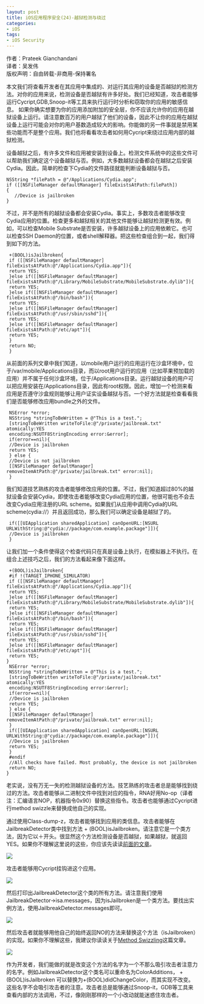 ```yaml
---
layout: post  
title: iOS应用程序安全(24)-越狱检测与绕过  
categories:  
- iOS  
tags:    
- iOS Security
---   
```


作者：Prateek Gianchandani  
译者：吴发伟   
版权声明：自由转载-非商用-保持署名


本文我们将查看开发者在其应用中集成的、对运行其应用的设备是否越狱的检测方法。对你的应用来说，检测设备是否越狱有许多好处。我们已经知道，攻击者能够运行Cycript,GDB,Snoop-it等工具来执行运行时分析和窃取你的应用的敏感信息。 如果你确实想要为你的应用添加附加的安全层，你不应该允许你的应用在越狱设备上运行。请注意数百万的用户越狱了他们的设备，因此不让你的应用在越狱设备上运行可能会对你的用户基数造成较大的影响。你能做的另一件事就是禁用某些功能而不是整个应用。我们也将看看攻击者如何用Cycript来绕过应用内部的越狱检测。


设备越狱之后，有许多文件和应用被安装到设备上。检测文件系统中的这些文件可以帮助我们确定这个设备越狱与否。例如，大多数越狱设备都会在越狱之后安装Cydia。因此，简单的检查下Cydia的文件路径就能判断设备越狱与否。



	NSString *filePath = @"/Applications/Cydia.app";
	if ([[NSFileManager defaultManager] fileExistsAtPath:filePath])
	{
	   //Device is jailbroken
	}


不过，并不是所有的越狱设备都会安装Cydia。事实上，多数攻击者能够改变Cydia应用的位置。检查更多和越狱相关的其他文件能够让越狱检测更有效。例如，可以检查Mobile Substrate是否安装，许多越狱设备上的应用依赖它。也可以检查SSH Daemon的位置，或者shell解释器。把这些检查组合到一起，我们得到如下的方法。


	 +(BOOL)isJailbroken{
	 if ([[NSFileManager defaultManager] fileExistsAtPath:@"/Applications/Cydia.app"]){
	 return YES;
	 }else if([[NSFileManager defaultManager] fileExistsAtPath:@"/Library/MobileSubstrate/MobileSubstrate.dylib"]){
	 return YES;
	 }else if([[NSFileManager defaultManager] fileExistsAtPath:@"/bin/bash"]){
	 return YES;
	 }else if([[NSFileManager defaultManager] fileExistsAtPath:@"/usr/sbin/sshd"]){
	 return YES;
	 }else if([[NSFileManager defaultManager] fileExistsAtPath:@"/etc/apt"]){
	 return YES;
	 }
	 return NO;
	 }


从前面的系列文章中我们知道，以mobile用户运行的应用运行在沙盒环境中，位于/var/mobile/Applications目录，而以root用户运行的应用（比如苹果预加载的应用）并不属于任何沙盒环境，位于/Applications目录。运行越狱设备的用户可以把应用安装在/Applications目录，因此有root权限。因此，增加一个检测来看应用是否遵守沙盒规则能够让用户证实设备越狱与否。一个好方法就是检查看看我们是否能够修改应用bundle之外的文件。



	 NSError *error;
	 NSString *stringToBeWritten = @"This is a test.";
	 [stringToBeWritten writeToFile:@"/private/jailbreak.txt" atomically:YES
	 encoding:NSUTF8StringEncoding error:&error];
	 if(error==nil){
	 //Device is jailbroken
	 return YES;
	 } else {
	 //Device is not jailbroken
	 [[NSFileManager defaultManager] removeItemAtPath:@"/private/jailbreak.txt" error:nil];
	 }


我们知道技艺熟练的攻击者能够修改应用的位置。不过，我们知道超过80%的越狱设备会安装Cydia，即使攻击者能够改变Cydia应用的位置，他很可能也不会去改变Cydia应用注册的URL scheme。如果我们从应用中调用Cydia的URL scheme(cydia://）并且返回成功，那么我们可以确定设备是越狱了的。


	 if([[UIApplication sharedApplication] canOpenURL:[NSURL URLWithString:@"cydia://package/com.example.package"]]){
	 //Device is jailbroken
	 }


让我们加一个条件使得这个检查代码只在真是设备上执行，在模拟器上不执行。在组合上述技巧之后，我们的方法看起来像下面这样。


	 +(BOOL)isJailbroken{
	 #if !(TARGET_IPHONE_SIMULATOR)
	 if ([[NSFileManager defaultManager] fileExistsAtPath:@"/Applications/Cydia.app"]){
	 return YES;
	 }else if([[NSFileManager defaultManager] fileExistsAtPath:@"/Library/MobileSubstrate/MobileSubstrate.dylib"]){
	 return YES;
	 }else if([[NSFileManager defaultManager] fileExistsAtPath:@"/bin/bash"]){
	 return YES;
	 }else if([[NSFileManager defaultManager] fileExistsAtPath:@"/usr/sbin/sshd"]){
	 return YES;
	 }else if([[NSFileManager defaultManager] fileExistsAtPath:@"/etc/apt"]){
	 return YES;
    }
	 NSError *error;
	 NSString *stringToBeWritten = @"This is a test.";
	 [stringToBeWritten writeToFile:@"/private/jailbreak.txt" atomically:YES
	 encoding:NSUTF8StringEncoding error:&error];
	 if(error==nil){
	 //Device is jailbroken
	 return YES;
	 } else {
	 [[NSFileManager defaultManager] removeItemAtPath:@"/private/jailbreak.txt" error:nil];
	 }
	 if([[UIApplication sharedApplication] canOpenURL:[NSURL URLWithString:@"cydia://package/com.example.package"]]){
	 //Device is jailbroken
	 return YES;
	 }
	 #endif
	 //All checks have failed. Most probably, the device is not jailbroken
	 return NO;
    }


老实说，没有万无一失的检测越狱设备的方法。技艺熟练的攻击者总是能够找到绕过的方法。攻击者能够从二进制文件中找到对应的指令，RNA好用No-op（译者注：汇编语言NOP，机器指令0x90）替换这些指令。攻击者也能够通过Cycript进行method swizzle来替换成他自己的实现。

通过使用Class-dump-z，攻击者能够找到应用的类信息。攻击者能够在JailbreakDetector类中找到方法 + (BOOL)isJailbroken。请注意它是一个类方法，因为它以＋开头。很显然这个方法检测设备是否越狱，如果越狱，就返回YES。如果你不理解这里说的这些，你应该先读读[前面的文章][1]。


![](http://resources.infosecinstitute.com/wp-content/uploads/112513_1713_IOSApplicat1.png)


攻击者能够用Cycript挂钩进这个应用。

![](http://resources.infosecinstitute.com/wp-content/uploads/112513_1713_IOSApplicat2.png)


然后打印出JailbreakDetector这个类的所有方法。请注意我们使用JailbreakDetector->isa.messages，因为isJailbroken是一个类方法。要找出实例方法，使用JailbreakDetector.messages即可。


![](http://resources.infosecinstitute.com/wp-content/uploads/112513_1713_IOSApplicat3.png)


然后攻击者就能够用他自己的始终返回NO的方法来替换这个方法（isJailbroken）的实现。如果你不理解这些，我建议你读读关于[Method Swizzling][2]这篇文章。


![](http://resources.infosecinstitute.com/wp-content/uploads/112513_1713_IOSApplicat4.png)


作为开发者，我们能做的就是改变这个方法的名字为一个不那么吸引攻击者注意力的名字。例如JailbreakDetector这个类名可以重命名为ColorAdditions， +(BOOL)isJailbroken 可以替换为+(BOOL)didChangeColor，而其实现不改变。这些名字不会吸引攻击者的注意。攻击者总是能够通过Snoop-it，GDB等工具来查看内部的方法调用，不过，像刚刚那样的一个小改动就能迷惑住攻击者。




[1]:http://wufawei.com/2013/11/ios-application-security-summary/ 

[2]:http://wufawei.com/2013/11/ios-application-security-8/ 
[3]:http://resources.infosecinstitute.com/ios-application-security-part-23-jailbreak-detection-evasion/ 




